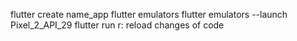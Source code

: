 flutter create name_app
flutter emulators
flutter emulators --launch Pixel_2_API_29
flutter run
r: reload changes of code